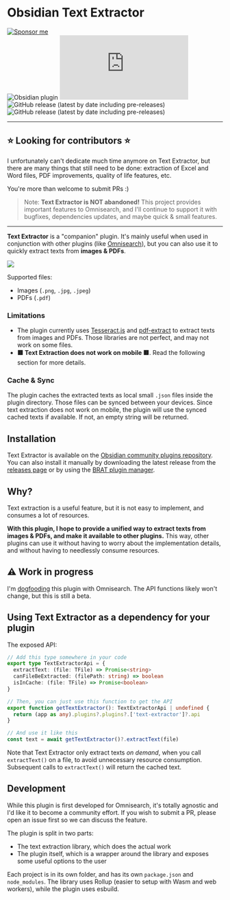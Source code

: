 # Obsidian Text Extractor

[![Sponsor me](https://img.shields.io/badge/%E2%9D%A4%20Like%20this%20plugin%3F-Sponsor%20me!-ff69b4)](https://github.com/sponsors/scambier)  
![Obsidian plugin](https://img.shields.io/endpoint?url=https%3A%2F%2Fscambier.xyz%2Fobsidian-endpoints%2Ftext-extractor.json)
![GitHub release (latest by date and asset)](https://img.shields.io/github/downloads/scambier/obsidian-text-extractor/latest/main.js)  
![GitHub release (latest by date including pre-releases)](https://img.shields.io/github/v/release/scambier/obsidian-text-extractor)
![GitHub release (latest by date including pre-releases)](https://img.shields.io/github/v/release/scambier/obsidian-text-extractor?include_prereleases&label=BRAT%20beta)

---

## ⭐ Looking for contributors ⭐

I unfortunately can't dedicate much time anymore on Text Extractor, but there are many things that still need to be done: extraction of Excel and Word files, PDF improvements, quality of life features, etc.

You're more than welcome to submit PRs :)

> Note: **Text Extractor is NOT abandoned!** This project provides important features to Omnisearch, and I'll continue to support it with bugfixes, dependencies updates, and maybe quick & small features.

---

**Text Extractor** is a "companion" plugin. It's mainly useful when used in conjunction with other plugins (like [Omnisearch](https://github.com/scambier/obsidian-omnisearch)), but you can also use it to quickly extract texts from **images & PDFs**.

![](https://raw.githubusercontent.com/scambier/obsidian-text-extractor/master/images/context_menu.png)

Supported files:

- Images (`.png`, `.jpg`, `.jpeg`)
- PDFs (`.pdf`)

### Limitations

- The plugin currently uses [Tesseract.js](https://tesseract.projectnaptha.com/) and [pdf-extract](https://github.com/jrmuizel/pdf-extract) to extract texts from images and PDFs. Those libraries are not perfect, and may not work on some files.
- **🟥 Text Extraction does not work on mobile 🟥**. Read the following section for more details.

### Cache & Sync

The plugin caches the extracted texts as local small `.json` files inside the plugin directory. Those files can be synced between your devices. Since text extraction does not work on mobile, the plugin will use the synced cached texts if available. If not, an empty string will be returned.




## Installation

Text Extractor is available on the [Obsidian community plugins repository](https://obsidian.md/plugins?search=Text%20Extractor). You can also install it manually by downloading the latest release from the [releases page](https://github.com/scambier/obsidian-text-extractor/releases) or by using the [BRAT plugin manager](https://github.com/TfTHacker/obsidian42-brat).

## Why?

Text extraction is a useful feature, but it is not easy to implement, and consumes a lot of resources.

**With this plugin, I hope to provide a unified way to extract texts from images & PDFs, and make it available to other plugins.** This way, other plugins can use it without having to worry about the implementation details, and without having to needlessly consume resources.

## ⚠️ Work in progress

I'm [dogfooding](https://en.wikipedia.org/wiki/Eating_your_own_dog_food) this plugin with Omnisearch. The API functions likely won't change, but this is still a beta.

## Using Text Extractor as a dependency for your plugin

The exposed API:

```ts
// Add this type somewhere in your code
export type TextExtractorApi = {
  extractText: (file: TFile) => Promise<string>
  canFileBeExtracted: (filePath: string) => boolean
  isInCache: (file: TFile) => Promise<boolean>
}

// Then, you can just use this function to get the API
export function getTextExtractor(): TextExtractorApi | undefined {
  return (app as any).plugins?.plugins?.['text-extractor']?.api
}

// And use it like this
const text = await getTextExtractor()?.extractText(file)
```

Note that Text Extractor only extract texts _on demand_, when you call `extractText()` on a file, to avoid unnecessary resource consumption. Subsequent calls to `extractText()` will return the cached text.

## Development

While this plugin is first developed for Omnisearch, it's totally agnostic and I'd like it to become a community effort. If you wish to submit a PR, please open an issue first so we can discuss the feature.

The plugin is split in two parts:

- The text extraction library, which does the actual work
- The plugin itself, which is a wrapper around the library and exposes some useful options to the user

Each project is in its own folder, and has its own `package.json` and `node_modules`. The library uses Rollup (easier to setup with Wasm and web workers), while the plugin uses esbuild.
